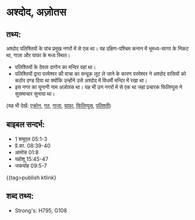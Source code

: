 # अश्दोद, अज़ोतस #

## तथ्य: ##

अश्दोद पलिश्तियों के पांच प्रमुख नगरों में से एक था। यह दक्षिण-पश्चिम कनान में भूमध्य-सागर के निकट था, गाज़ा और याफा के मध्य स्थित।

* पलिश्तियों के देवता दागोन का मन्दिर वहां था।
* पलिश्तियों द्वारा परमेश्वर की वाचा का सन्दूक लूट ले जाने के कारण परमेश्वर ने अश्दोद वासियों को कठोर दण्ड दिया था क्योंकि उन्होंने उसे अश्दोद में विधर्मी मन्दिर में रखा था। 
* इस नगर का यूनानी नाम अज़ोतस था। यह भी उन नगरों में से एक था जहां प्रचारक फिलिप्पुस ने सुसमाचार सुनाया था।

(यह भी देखें: [एक्रोन](../ekron.md), [गत](../gath.md), [गाजा](../gaza.md), [याफा](../joppa.md), [फिलिप्पुस](../philip.md), [पलिश्ती](../philistines.md))

## बाइबल सन्दर्भ: ##

* 1 शमूएल 05:1-3
* प्रे.का. 08:39-40
* आमोस 01:8
* यहोशू 15:45-47
* जकर्याह 09:5-7

{{tag>publish ktlink}

## शब्द तथ्य: ##

* Strong's: H795, G108
